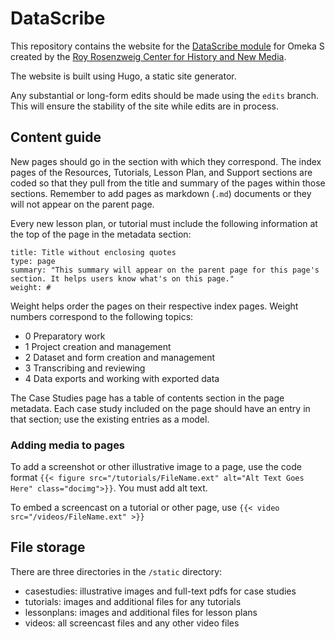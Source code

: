 # DataScribe

This repository contains the website for the [DataScribe module](https://datascribe.tech) for Omeka S created by the [Roy Rosenzweig Center for History and New Media](https://rrchnm.org).

The website is built using Hugo, a static site generator.

Any substantial or long-form edits should be made using the `edits` branch. This will ensure the stability of the site while edits are in process.

## Content guide

New pages should go in the section with which they correspond. The index pages of the Resources, Tutorials, Lesson Plan, and Support sections are coded so that they pull from the title and summary of the pages within those sections. Remember to add pages as markdown (`.md`) documents or they will not appear on the parent page.

Every new lesson plan, or tutorial must include the following information at the top of the page in the metadata section:

```text
title: Title without enclosing quotes
type: page
summary: "This summary will appear on the parent page for this page's section. It helps users know what's on this page."
weight: #
```

Weight helps order the pages on their respective index pages. Weight numbers correspond to the following topics:

- 0 Preparatory work
- 1 Project creation and management
- 2 Dataset and form creation and management
- 3 Transcribing and reviewing
- 4 Data exports and working with exported data

The Case Studies page has a table of contents section in the page metadata. Each case study included on the page should have an entry in that section; use the existing entries as a model.

### Adding media to pages

To add a screenshot or other illustrative image to a page, use the code format `{{< figure src="/tutorials/FileName.ext" alt="Alt Text Goes Here" class="docimg">}}`. You must add alt text.

To embed a screencast on a tutorial or other page, use `{{< video src="/videos/FileName.ext" >}}`

## File storage

There are three directories in the `/static` directory:

- casestudies: illustrative images and full-text pdfs for case studies
- tutorials: images and additional files for any tutorials
- lessonplans: images and additional files for lesson plans
- videos: all screencast files and any other video files
